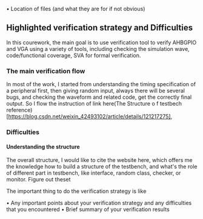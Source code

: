 • Location of files (and what they are for if not obvious)

## Highlighted verification strategy and Difficulties
In this courework, the main goal is to use verification tool to verify AHBGPIO and VGA using a variety of tools, including checking the simulation wave, code/functional coverage, SVA for formal verification. 

### The main verification flow
In most of the work, I started from understanding the timing specification of a peripheral first, then giving random input, always there will be several bugs, and checking the waveform and related code, get the correctly final output. So I flow the instruction of link here(The Structure o f testbech reference) [https://blog.csdn.net/weixin_42493102/article/details/121217275], 

### 


### Difficulties 
#### Understanding the structure
The overall structure, I would like to cite the website here, which offers me the knowledge how to build a structure of the testbench, and what's the role of different part in testbench, like interface, random class, checker, or monitor. Figure out theset

The important thing to do the verification strategy is like 

• Any important points about your verification strategy and any difficulties that
you encountered
• Brief summary of your verification results
